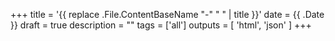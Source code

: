 +++
title = '{{ replace .File.ContentBaseName "-" " " | title }}'
date = {{ .Date }}
draft = true
description = ""
tags = ['all']
outputs = [ 'html', 'json' ]
+++

